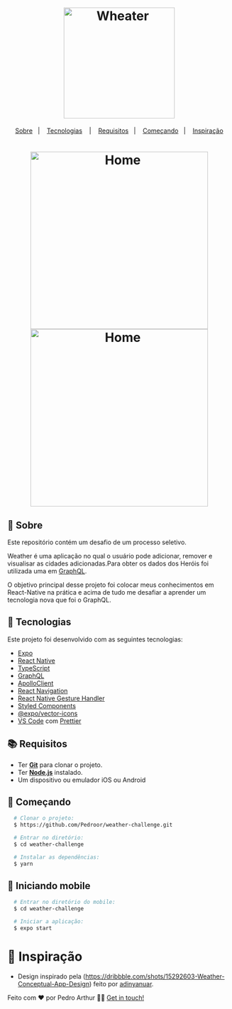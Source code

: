 <h1 align="center">
  <img alt="Wheater" src="http://gph.is/1VaXunO" width="250px" />
</h1>

<p align="center">
  <a href="#page_with_curl-sobre">Sobre</a>&nbsp;&nbsp;&nbsp;|&nbsp;&nbsp;&nbsp;
  <a href="#hammer-iniciando-mobile">Tecnologias</a>
  &nbsp;&nbsp;&nbsp;|&nbsp;&nbsp;&nbsp;
  <a href="#books-requisitos">Requisitos</a>&nbsp;&nbsp;&nbsp;|&nbsp;&nbsp;&nbsp;
  <a href="#rocket-começando">Começando</a>&nbsp;&nbsp;&nbsp;|&nbsp;&nbsp;&nbsp;
  <a href="#thought_balloon-começando">Inspiração</a>
</p>

<h1 align="center">
 <img alt="Home" src="https://i.imgur.com/TcBdv0N.png" width="400" />
 <img alt="Home" src="https://i.imgur.com/oUupQrS.png" width="400" />

</h1>

## :page_with_curl: Sobre

Este repositório contém um desafio de um processo seletivo.

Weather é uma aplicação no qual o usuário pode adicionar, remover e visualisar as cidades adicionadas.Para obter os dados dos Heróis foi utilizada uma em [GraphQL](https://graphql-weather-api.herokuapp.com/).

O objetivo principal desse projeto foi colocar meus conhecimentos em React-Native na prática e acima de tudo me desafiar a aprender um tecnologia nova que foi o GraphQL.

## :hammer: Tecnologias

Este projeto foi desenvolvido com as seguintes tecnologias:

- [Expo](https://expo.io/)
- [React Native](https://reactnative.dev/)
- [TypeScript](https://www.typescriptlang.org/)
- [GraphQL](https://graphql.org/)
- [ApolloClient](https://www.apollographql.com/docs/)
- [React Navigation](https://reactnavigation.org/)
- [React Native Gesture Handler](https://kmagiera.github.io/react-native-gesture-handler/)
- [Styled Components](https://styled-components.com/)
- [@expo/vector-icons](https://docs.expo.io/guides/icons/)
- [VS Code](https://code.visualstudio.com/) com [Prettier](https://prettier.io/)

## :books: Requisitos

- Ter [**Git**](https://git-scm.com/) para clonar o projeto.
- Ter [**Node.js**](https://nodejs.org/en/) instalado.
- Um dispositivo ou emulador iOS ou Android

## :rocket: Começando

```bash
  # Clonar o projeto:
  $ https://github.com/Pedroor/weather-challenge.git

  # Entrar no diretório:
  $ cd weather-challenge

  # Instalar as dependências:
  $ yarn
```

## :iphone: Iniciando mobile

```bash
  # Entrar no diretório do mobile:
  $ cd weather-challenge

  # Iniciar a aplicação:
  $ expo start
```

# :thought_balloon: Inspiração

- Design inspirado pela (https://dribbble.com/shots/15292603-Weather-Conceptual-App-Design) feito por [adinyanuar](https://dribbble.com/adinyanuar7).

Feito com ❤️ por Pedro Arthur 👋🏻 [Get in touch!](https://github.com/Pedroor)
